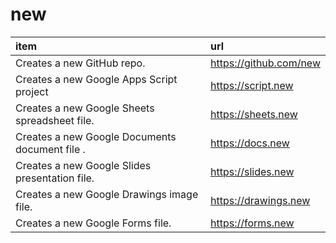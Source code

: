# new


| item | url |
|:--|:--|
| Creates a new GitHub repo. | https://github.com/new |
| Creates a new Google Apps Script project | https://script.new |
| Creates a new Google Sheets spreadsheet file. | https://sheets.new |
| Creates a new Google Documents document file . | https://docs.new |
| Creates a new Google Slides presentation file. | https://slides.new |
| Creates a new Google Drawings image file. | https://drawings.new |
| Creates a new Google Forms file. | https://forms.new |

